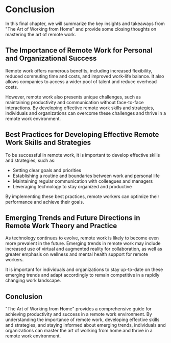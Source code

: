# Conclusion

In this final chapter, we will summarize the key insights and takeaways from "The Art of Working from Home" and provide some closing thoughts on mastering the art of remote work.

The Importance of Remote Work for Personal and Organizational Success
---------------------------------------------------------------------

Remote work offers numerous benefits, including increased flexibility, reduced commuting time and costs, and improved work-life balance. It also allows companies to access a wider pool of talent and reduce overhead costs.

However, remote work also presents unique challenges, such as maintaining productivity and communication without face-to-face interactions. By developing effective remote work skills and strategies, individuals and organizations can overcome these challenges and thrive in a remote work environment.

Best Practices for Developing Effective Remote Work Skills and Strategies
-------------------------------------------------------------------------

To be successful in remote work, it is important to develop effective skills and strategies, such as:

* Setting clear goals and priorities
* Establishing a routine and boundaries between work and personal life
* Maintaining regular communication with colleagues and managers
* Leveraging technology to stay organized and productive

By implementing these best practices, remote workers can optimize their performance and achieve their goals.

Emerging Trends and Future Directions in Remote Work Theory and Practice
------------------------------------------------------------------------

As technology continues to evolve, remote work is likely to become even more prevalent in the future. Emerging trends in remote work may include increased use of virtual and augmented reality for collaboration, as well as greater emphasis on wellness and mental health support for remote workers.

It is important for individuals and organizations to stay up-to-date on these emerging trends and adapt accordingly to remain competitive in a rapidly changing work landscape.

Conclusion
----------

"The Art of Working from Home" provides a comprehensive guide for achieving productivity and success in a remote work environment. By understanding the importance of remote work, developing effective skills and strategies, and staying informed about emerging trends, individuals and organizations can master the art of working from home and thrive in a remote work environment.